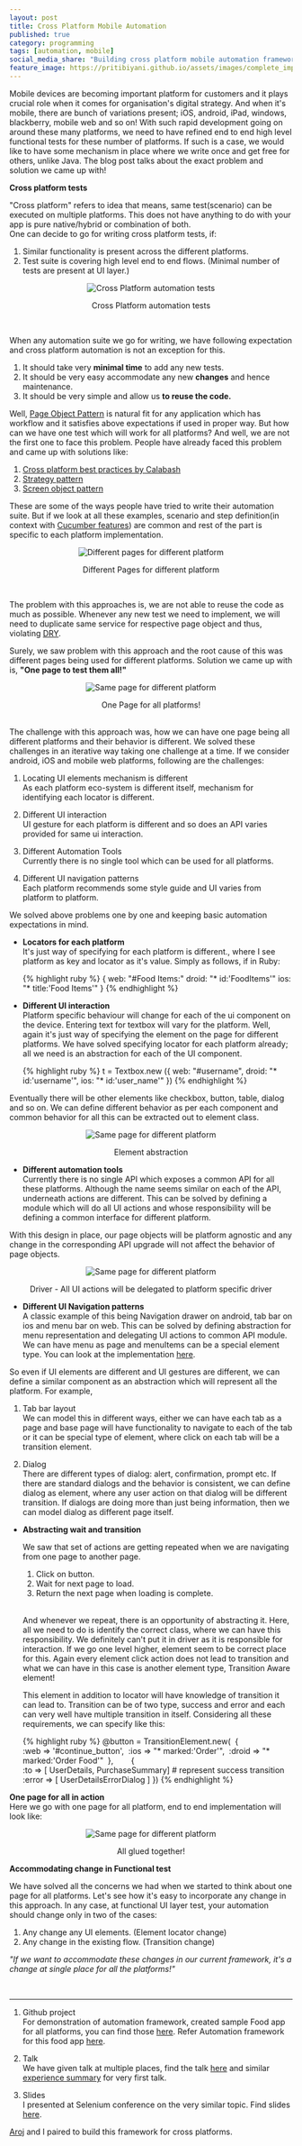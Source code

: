 ```yaml
---
layout: post
title: Cross Platform Mobile Automation
published: true
category: programming
tags: [automation, mobile]
social_media_share: "Building cross platform mobile automation framework #mobile #automation #crossPlatform"
feature_image: https://pritibiyani.github.io/assets/images/complete_implementation.jpg
---
```


Mobile devices are becoming important platform for customers and it plays crucial role when it comes for organisation's digital strategy. And when it's mobile, there are bunch of variations present; iOS, android, iPad, windows, blackberry, mobile web and so on!  With such rapid development going on around these many platforms, we need to have refined end to end high level functional tests for these number of platforms. If such is a case, we would like to have some mechanism in place where we write once and get free for others, unlike Java. The blog post talks about the exact problem and solution we came up with!


**Cross platform tests**

"Cross platform" refers to idea that means, same test(scenario) can be executed on multiple platforms. This does not have anything to do with your app is pure native/hybrid or combination of both.  
 One can decide to go for writing cross platform tests, if: 
 
 1. Similar functionality is present across the different platforms.
 2. Test suite is covering high level end to end flows. (Minimal number of tests are present at UI layer.)  
 
 <p align="middle">
     <img src="/assets/images/cross_platform_test_execution.jpg" alt="Cross Platform automation tests">
     <figcaption align="middle"> Cross Platform automation tests  </figcaption>
 </p>
 <br/>

When any automation suite we go for writing, we have following expectation and cross platform automation is not an exception for this.
 
 1. It should take very **minimal time** to add any new tests. 
 2. It should be very easy accommodate any new **changes** and hence maintenance. 
 3. It should be very simple and allow us **to reuse the code.** 
    
Well, [Page Object Pattern](http://martinfowler.com/bliki/PageObject.html) is natural fit for any application which has workflow and it satisfies above expectations if used in proper way. But how can we have one test which will work for all platforms? And well, we are not the first one to face this problem. People have already faced this problem and came up with solutions like:

1. [Cross platform best practices by Calabash](https://github.com/calabash/x-platform-example)
2. [Strategy pattern](http://www.3pillarglobal.com/insights/design-patterns-in-automation-testing)
3. [Screen object pattern](https://rubygemtsl.com/2014/01/06/designing-maintainable-calabash-tests-using-screen-objects-2/)

These are some of the ways people have tried to write their automation suite. But if we look at all these examples, scenario and step definition(in context with [Cucumber features](https://github.com/cucumber/cucumber/wiki)) are common and rest of the part is specific to each platform implementation.
 
 <p align="middle">
     <img src="/assets/images/different_page_for_different_platform.jpg" alt="Different pages for different platform">
     <figcaption align="middle"> Different Pages for different platform </figcaption>
 </p>
 <br/> 
 
 The problem with this approaches is, we are not able to reuse the code as much as possible. Whenever any new test we need to implement, we will need to duplicate same service for respective page object and thus, violating [DRY](https://en.wikipedia.org/wiki/Don%27t_repeat_yourself). 
 
 Surely, we saw problem with this approach and the root cause of this was different pages being used for different platforms. Solution we came up with is, **"One page to test them all!"**

 <p align="middle">
     <img src="/assets/images/same_page_for_all_platform.jpg" alt="Same page for different platform">
     <figcaption align="middle"> One Page for all platforms! </figcaption>
 </p>
 <br/>
The challenge with this approach was, how we can have one page being all different platforms and their behavior is different. We solved these challenges in an iterative way taking one challenge at a time. If we consider android, iOS and mobile web platforms, following are the challenges:

1. Locating UI elements mechanism is different  
 As each platform eco-system is different itself, mechanism for identifying each locator is different.
 
2. Different UI interaction  
 UI gesture for each platform is different and so does an API varies provided for same ui interaction.
 
3. Different Automation Tools  
 Currently there is no single tool which can be used for all platforms.

4. Different UI navigation patterns  
 Each platform recommends some style guide and UI varies from platform to platform.

We solved above problems one by one and keeping basic automation expectations in mind. 

+ **Locators for each platform**   
 It's just way of specifying for each platform is different., where I see platform as key and locator as it's value. Simply as follows, if in Ruby:
 
     {% highlight ruby %}
        {
       web: "#Food Items:"
       droid: "* id:'FoodItems'"
       ios: "* title:'Food Items'"
     }
     {% endhighlight %}

+ **Different UI interaction**   
 Platform specific behaviour will change for each of the ui component on the device. Entering text for textbox will vary for the platform. Well, again it's just way of specifying the element on the page for different platforms. We have solved specifying locator for each platform already; all we need is an abstraction for each of the UI component.
     
     {% highlight ruby %}
          t = Textbox.new ({
                               web: "#username",
                               droid: "* id:'username'",
                               ios: "* id:'user_name'"
                           })
     {% endhighlight %}
    
 Eventually there will be other elements like checkbox, button, table, dialog and so on. We can define different behavior as per each component and common behavior for all this can be extracted out to element class. 
    
 <p align="middle">
         <img src="/assets/images/element_abstraction.png" alt="Same page for different platform">
         <figcaption align="middle"> Element abstraction </figcaption>
 </p>
 
 
+ **Different automation tools**   
 Currently there is no single API which exposes a common API for all these platforms. Although the name seems similar on each of the API, underneath actions are different. This can be solved by defining a module which will do all UI actions and whose responsibility will be defining a common interface for different platform. 
 
 With this design in place, our page objects will be platform agnostic and any change in the corresponding API upgrade will not affect the behavior of page objects. 
      
 <p align="middle">
     <img src="/assets/images/driver_abstraction.png" alt="Same page for different platform">
     <figcaption align="middle"> Driver - All UI actions will be delegated to platform specific driver </figcaption>
 </p>

+ **Different UI Navigation patterns**   
 A classic example of this being Navigation drawer on android, tab bar on ios and menu bar on web. This can be solved by defining abstraction for menu representation and delegating UI actions to common API module. We can have menu as page and menuItems can be a special element type. You can look at the implementation [here](https://github.com/CrossPlatformPageObject/cross-platform-single-page-example/tree/master/app/pages/menu).       

 So even if UI elements are different and UI gestures are different, we can define a similar component as an abstraction which will represent all the platform. 
 For example, 
 
 1. Tab bar layout  
  We can model this in different ways, either we can have each tab as a page and base page will have functionality to navigate to each of the tab or it can be special type of element, where click on each tab will be a transition element.
  
2. Dialog  
 There are different types of dialog: alert, confirmation, prompt etc. If there are standard dialogs and the behavior is consistent, we can define dialog as element, where any user action on that dialog will be different transition. If dialogs are doing more than just being information, then we can model dialog as different page itself.
 
+ **Abstracting wait and transition**

   We saw that set of actions are getting repeated when we are navigating from one page to another page. 
   
    1. Click on button.
    2. Wait for next page to load. 
    3. Return the next page when loading is complete. 

    <br/>And whenever we repeat, there is an opportunity of abstracting it. Here, all we need to do is identify the correct class, where we can have this responsibility. We definitely can't put it in driver as it is responsible for interaction. If we go one level higher, element seem to be correct place for this. Again every element click action does not lead to transition and what we can have in this case is another element type, Transition Aware element! 
     
    This element in addition to locator will have knowledge of transition it can lead to. Transition can be of two type, success and error and each can very well have multiple transition in itself. Considering all these requirements, we can specify like this:  
       
  {% highlight ruby %}
          @button = TransitionElement.new( 
          {  		
               :web   => '#continue_button', 
               :ios   => "* marked:'Order'", 
               :droid => "* marked:'Order Food'" 
          },           
          { 		
              :to =>    [ UserDetails, PurchaseSummary]   # represent success transition
              :error => [ UserDetailsErrorDialog ] 
          })
     {% endhighlight %}

**One page for all in action**     
Here we go with one page for all platform, end to end implementation will look like: 
 <p align="middle">
     <img src="/assets/images/complete_implementation.jpg" alt="Same page for different platform">
     <figcaption align="middle"> All glued together!  </figcaption>
 </p>
     
     
**Accommodating change in Functional test**
    
We have solved all the  concerns we had when we started to think about one page for all platforms. Let's see how it's easy to incorporate any change in this approach. In any case, at functional UI layer test, your automation should change only in two of the cases:
 
1. Any change any UI elements. (Element locator change)
2. Any change in the existing flow. (Transition change)
    
_"If we want to accommodate these changes in our current framework, it's a change at single place for all the platforms!"_
   
<br>      
<hr>

1. Github project  
 For demonstration of automation framework, created sample Food app for all platforms, you can find those [here](https://github.com/CrossPlatformPageObject).
 Refer Automation framework for this food app [here](https://github.com/CrossPlatformPageObject/cross-platform-single-page-example).    

2. Talk  
 We have given talk at multiple places, find the talk [here](https://www.youtube.com/watch?v=b1On2xlURcY) and similar [experience summary](http://pritibiyani.github.io/blog/speaking-at-vodqa-banglore) for very first talk.
 
3. Slides  
 I presented at Selenium conference on the very similar topic. Find slides [here](https://speakerdeck.com/pritibiyani/one-page-to-test-them-all-an-automation-framework-for-cross-platform).

    
[Aroj](https://www.linkedin.com/pub/aroj-george/b/573/74b) and I paired to build this framework for cross platforms.  


    